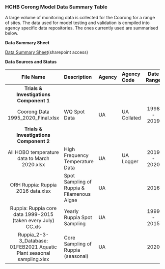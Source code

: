 
### HCHB Corong Model Data Summary Table
A large volume of monitoring data is collected for the Coorong for a range of sites. The data used for model testing and validation is compiled into agency specific data repositories. The ones currently used are summarised below.


**Data Summary Sheet**

[Data Summary Sheet](https://sagov.sharepoint.com/:x:/r/teams/HCHBTIDataMgtandIntegration/Shared%20Documents/General/Coorong_Data_Summary.xlsx?d=weadc920cbd1445069975d2e8752aef09&csf=1&web=1&e=CGoQgO)(sharepoint access)



**Data Sources and Status**


| File Name | Description | Agency  | Agency Code | Date Range | Imported |
|:---------:|:------------|:--------|:------------|:----------:|:---------|
|**Trials & Investigations Component 1**|
| Coorong Data 1995_2020_Final.xlsx | WQ Spot Data | UA | UA Collated | 1998 - 2019 | Yes |
|**Trials & Investigations Component 2**|
| All HOBO temperature data to March 2020.xlsx| High Frequency Temperature Data | UA | UA Logger | 2019 - 2020 | Yes |
| ORH Ruppia: Ruppia 2016 data.xlsx | Spot Sampling of Ruppia & Filamenous Algae | UA | | 2016 | Pending |
| Ruppia: Ruppia core data 1999-2015 (taken every July) CC.xls | Yearly Ruppia Spot Sampling | UA | | 1999 - 2015 | Pending |
|Ruppia_2-3-3_Database: 01FEB2021 Aquatic Plant seasonal sampling.xlsx | Core Sampling of Ruppia (seasonal) | UA | | 2020 | Pending |
